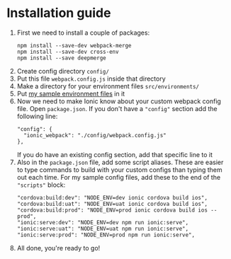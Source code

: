 # Installation guide

  1. First we need to install a couple of packages:
     ```
     npm install --save-dev webpack-merge
     npm install --save-dev cross-env
     npm install --save deepmerge
     ```
  1. Create config directory `config/`
  1. Put this file `webpack.config.js` inside that directory
  1. Make a directory for your environment files `src/environments/`
  1. Put [my sample environment files](src/environments) in it
  1. Now we need to make Ionic know about your custom webpack config file. Open `package.json`. If you don't have a `"config"` section add the following line:
     ```
     "config": {
       "ionic_webpack": "./config/webpack.config.js"
     },  
     ```
     If you do have an existing config section, add that specific line to it
  1. Also in the `package.json` file, add some script aliases. These are easier to type commands to build with your custom configs than typing them out each time. For my sample config files, add these to the end of the `"scripts"` block:
      ```
      "cordova:build:dev": "NODE_ENV=dev ionic cordova build ios",
      "cordova:build:uat": "NODE_ENV=uat ionic cordova build ios",
      "cordova:build:prod": "NODE_ENV=prod ionic cordova build ios --prod",
      "ionic:serve:dev": "NODE_ENV=dev npm run ionic:serve",
      "ionic:serve:uat": "NODE_ENV=uat npm run ionic:serve",
      "ionic:serve:prod": "NODE_ENV=prod npm run ionic:serve",
      ```
  1. All done, you're ready to go!
